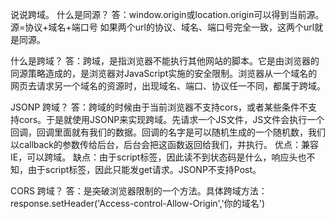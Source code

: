说说跨域。
什么是同源？
答：window.origin或location.origin可以得到当前源。
   源=协议+域名+端口号
   如果两个url的协议、域名、端口号完全一致，这两个url就是同源。

什么是跨域？
答：跨域，是指浏览器不能执行其他网站的脚本。它是由浏览器的同源策略造成的，是浏览器对JavaScript实施的安全限制。浏览器从一个域名的网页去请求另一个域名的资源时，出现域名、端口、协议任一不同，都属于跨域。

JSONP 跨域？
答：跨域的时候由于当前浏览器不支持cors，或者某些条件不支持cors。于是就使用JSONP来实现跨域。先请求一个JS文件，JS文件会执行一个回调，回调里面就有我们的数据。回调的名字是可以随机生成的一个随机数，我们以callback的参数传给后台，后台会把这函数返回给我们，并执行。
优点：兼容IE，可以跨域。
缺点：由于script标签，因此读不到状态码是什么，响应头也不知，由于script标签，因此只能发get请求。JSONP不支持Post。

CORS 跨域？
答：是突破浏览器限制的一个方法。具体跨域方法：
response.setHeader('Access-control-Allow-Origin','你的域名')
